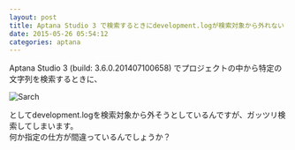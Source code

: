 ```yaml
---
layout: post
title: Aptana Studio 3 で検索するときにdevelopment.logが検索対象から外れない
date: 2015-05-26 05:54:12
categories: aptana
---
```

<p>Aptana Studio 3 (build: 3.6.0.201407100658) でプロジェクトの中から特定の文字列を検索するときに、</p>

<p><img src="https://i.stack.imgur.com/Ev7S3.png" alt="Sarch"></p>

<p>としてdevelopment.logを検索対象から外そうとしているんですが、ガッツリ検索してしまいます。<br>
何か指定の仕方が間違っているんでしょうか？</p>
